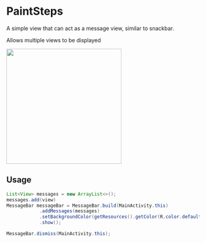 # PaintSteps

A simple view that can act as a message view, similar to snackbar.

Allows multiple views to be displayed

<img src="https://media.giphy.com/media/jIpsCJzSYqMsoQm21i/giphy.gif" width="300">


## Usage

```java
List<View> messages = new ArrayList<>();
messages.add(view)
MessageBar messageBar = MessageBar.build(MainActivity.this)
            .addMessages(messages)
            .setBackgroundColor(getResources().getColor(R.color.default_action_color))
            .show();
```

```java
MessageBar.dismiss(MainActivity.this);
```
